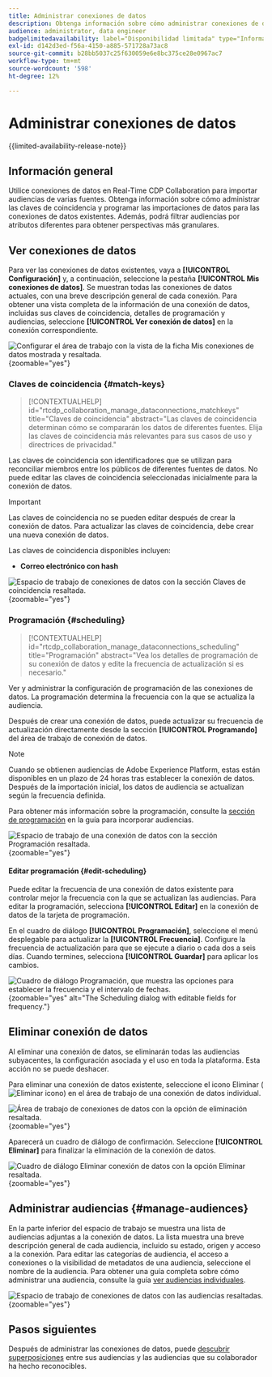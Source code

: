 ```yaml
---
title: Administrar conexiones de datos
description: Obtenga información sobre cómo administrar conexiones de datos, incluidas claves de coincidencia, programación, casos de uso y filtrado de audiencias en Real-Time CDP Collaboration
audience: administrator, data engineer
badgelimitedavailability: label="Disponibilidad limitada" type="Informative" url="https://helpx.adobe.com/legal/product-descriptions/real-time-customer-data-platform-collaboration.html newtab=true"
exl-id: d142d3ed-f56a-4150-a885-571728a73ac8
source-git-commit: b28bb5037c25f630059e6e8bc375ce28e0967ac7
workflow-type: tm+mt
source-wordcount: '598'
ht-degree: 12%

---
```


# Administrar conexiones de datos

{{limited-availability-release-note}}

## Información general

Utilice conexiones de datos en Real-Time CDP Collaboration para importar audiencias de varias fuentes. Obtenga información sobre cómo administrar las claves de coincidencia y programar las importaciones de datos para las conexiones de datos existentes. Además, podrá filtrar audiencias por atributos diferentes para obtener perspectivas más granulares.

## Ver conexiones de datos

Para ver las conexiones de datos existentes, vaya a **[!UICONTROL Configuración]** y, a continuación, seleccione la pestaña **[!UICONTROL Mis conexiones de datos]**. Se muestran todas las conexiones de datos actuales, con una breve descripción general de cada conexión. Para obtener una vista completa de la información de una conexión de datos, incluidas sus claves de coincidencia, detalles de programación y audiencias, seleccione **[!UICONTROL Ver conexión de datos]** en la conexión correspondiente.

![Configurar el área de trabajo con la vista de la ficha Mis conexiones de datos mostrada y resaltada.](/help/assets/setup/manage-data-connection/my-data-connections.png){zoomable="yes"}

### Claves de coincidencia {#match-keys}

>[!CONTEXTUALHELP]
>id="rtcdp_collaboration_manage_dataconnections_matchkeys"
>title="Claves de coincidencia"
>abstract="Las claves de coincidencia determinan cómo se compararán los datos de diferentes fuentes. Elija las claves de coincidencia más relevantes para sus casos de uso y directrices de privacidad."

Las claves de coincidencia son identificadores que se utilizan para reconciliar miembros entre los públicos de diferentes fuentes de datos. No puede editar las claves de coincidencia seleccionadas inicialmente para la conexión de datos.

>[!IMPORTANT]
> 
>Las claves de coincidencia no se pueden editar después de crear la conexión de datos. Para actualizar las claves de coincidencia, debe crear una nueva conexión de datos.

Las claves de coincidencia disponibles incluyen:

- **Correo electrónico con hash**

![Espacio de trabajo de conexiones de datos con la sección Claves de coincidencia resaltada.](/help/assets/setup/manage-data-connection/view-data-connection-match-keys.png){zoomable="yes"}

### Programación {#scheduling}

>[!CONTEXTUALHELP]
>id="rtcdp_collaboration_manage_dataconnections_scheduling"
>title="Programación"
>abstract="Vea los detalles de programación de su conexión de datos y edite la frecuencia de actualización si es necesario."

Ver y administrar la configuración de programación de las conexiones de datos. La programación determina la frecuencia con la que se actualiza la audiencia.

Después de crear una conexión de datos, puede actualizar su frecuencia de actualización directamente desde la sección **[!UICONTROL Programando]** del área de trabajo de conexión de datos.

>[!NOTE]
>
>Cuando se obtienen audiencias de Adobe Experience Platform, estas están disponibles en un plazo de 24 horas tras establecer la conexión de datos. Después de la importación inicial, los datos de audiencia se actualizan según la frecuencia definida.

Para obtener más información sobre la programación, consulte la [sección de programación](/help/guide/setup/onboard-audiences.md#schedule) en la guía para incorporar audiencias.

![Espacio de trabajo de una conexión de datos con la sección Programación resaltada.](/help/assets/setup/manage-data-connection/view-data-connection-scheduling.png){zoomable="yes"}

#### Editar programación {#edit-scheduling}

Puede editar la frecuencia de una conexión de datos existente para controlar mejor la frecuencia con la que se actualizan las audiencias. Para editar la programación, selecciona **[!UICONTROL Editar]** en la conexión de datos de la tarjeta de programación.

En el cuadro de diálogo **[!UICONTROL Programación]**, seleccione el menú desplegable para actualizar la **[!UICONTROL Frecuencia]**. Configure la frecuencia de actualización para que se ejecute a diario o cada dos a seis días. Cuando termines, selecciona **[!UICONTROL Guardar]** para aplicar los cambios.

![Cuadro de diálogo Programación, que muestra las opciones para establecer la frecuencia y el intervalo de fechas.](../../assets/setup/manage-data-connection/scheduling-dialog.png){zoomable="yes" alt="The Scheduling dialog with editable fields for frequency."}

## Eliminar conexión de datos

Al eliminar una conexión de datos, se eliminarán todas las audiencias subyacentes, la configuración asociada y el uso en toda la plataforma. Esta acción no se puede deshacer.

Para eliminar una conexión de datos existente, seleccione el icono Eliminar (![Eliminar icono](/help/assets/common/delete.svg)) en el área de trabajo de una conexión de datos individual.

![Área de trabajo de conexiones de datos con la opción de eliminación resaltada.](/help/assets/setup/manage-data-connection/delete-data-connection.png){zoomable="yes"}

Aparecerá un cuadro de diálogo de confirmación. Seleccione **[!UICONTROL Eliminar]** para finalizar la eliminación de la conexión de datos.

![Cuadro de diálogo Eliminar conexión de datos con la opción Eliminar resaltada.](/help/assets/setup/manage-data-connection/delete-data-connection-confirm.png){zoomable="yes"}

## Administrar audiencias {#manage-audiences}

En la parte inferior del espacio de trabajo se muestra una lista de audiencias adjuntas a la conexión de datos. La lista muestra una breve descripción general de cada audiencia, incluido su estado, origen y acceso a la conexión. Para editar las categorías de audiencia, el acceso a conexiones o la visibilidad de metadatos de una audiencia, seleccione el nombre de la audiencia. Para obtener una guía completa sobre cómo administrar una audiencia, consulte la guía [ver audiencias individuales](./onboard-audiences.md#view-individual-audiences).

![Espacio de trabajo de conexiones de datos con las audiencias resaltadas.](/help/assets/setup/manage-data-connection/view-data-connection-manage-audiences.png){zoomable="yes"}

## Pasos siguientes

Después de administrar las conexiones de datos, puede [descubrir superposiciones](/help/guide/collaborate/discover.md) entre sus audiencias y las audiencias que su colaborador ha hecho reconocibles.

